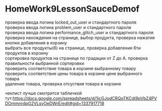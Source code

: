 # HomeWork9LessonSauceDemof 
проверка ввода логина locked_out_user и стандартного пароля	                                        
проверка ввода логина problem_user и стандартного пароля	                                       
проверка ввода логина performance_glitch_user и стандартного пароля	                                
проверка нахождения на странице, выбор продукта, проверка нажатия кнопки добавления в корзину	       
выбрать все продукты(6) на странице, проверка добавления 6ти продуктов в корзину	                
сортировка продуктов на странице по градации от Z до A. проверка правильности выбранной сортировки	
проверить соответствие товара в корзине выбранному товару	                                        
проверить соответствие цены товара в корзине цене выбранного товара	                               
удаление товара, проверка отсуствия товара в корзине	                                                

чеклист лучше смотрится табличкой тут:https://docs.google.com/spreadsheets/d/1icGJodCRQqTKCdi9pVbZ4PVDOmmnrdpG2VLsvOeDWrE/edit#gid=1337917718
